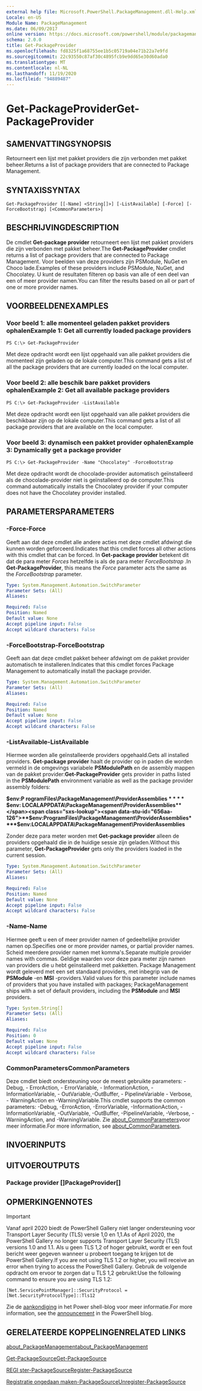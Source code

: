 ```yaml
---
external help file: Microsoft.PowerShell.PackageManagement.dll-Help.xml
Locale: en-US
Module Name: PackageManagement
ms.date: 06/09/2017
online version: https://docs.microsoft.com/powershell/module/packagemanagement/get-packageprovider?view=powershell-7.2&WT.mc_id=ps-gethelp
schema: 2.0.0
title: Get-PackageProvider
ms.openlocfilehash: fd8325f1a68755ee1b5c05719a04e71b22a7e9fd
ms.sourcegitcommit: 22c93550c87af30c4895fcb9e9dd65e30d60ada0
ms.translationtype: MT
ms.contentlocale: nl-NL
ms.lasthandoff: 11/19/2020
ms.locfileid: "94889487"
---
```

# <span data-ttu-id="656aa-102">Get-PackageProvider</span><span class="sxs-lookup"><span data-stu-id="656aa-102">Get-PackageProvider</span></span>

## <span data-ttu-id="656aa-103">SAMENVATTING</span><span class="sxs-lookup"><span data-stu-id="656aa-103">SYNOPSIS</span></span>
<span data-ttu-id="656aa-104">Retourneert een lijst met pakket providers die zijn verbonden met pakket beheer.</span><span class="sxs-lookup"><span data-stu-id="656aa-104">Returns a list of package providers that are connected to Package Management.</span></span>

## <span data-ttu-id="656aa-105">SYNTAXIS</span><span class="sxs-lookup"><span data-stu-id="656aa-105">SYNTAX</span></span>

```
Get-PackageProvider [[-Name] <String[]>] [-ListAvailable] [-Force] [-ForceBootstrap] [<CommonParameters>]
```

## <span data-ttu-id="656aa-106">BESCHRIJVING</span><span class="sxs-lookup"><span data-stu-id="656aa-106">DESCRIPTION</span></span>

<span data-ttu-id="656aa-107">De cmdlet **Get-package provider** retourneert een lijst met pakket providers die zijn verbonden met pakket beheer.</span><span class="sxs-lookup"><span data-stu-id="656aa-107">The **Get-PackageProvider** cmdlet returns a list of package providers that are connected to Package Management.</span></span>
<span data-ttu-id="656aa-108">Voor beelden van deze providers zijn PSModule, NuGet en Choco lade.</span><span class="sxs-lookup"><span data-stu-id="656aa-108">Examples of these providers include PSModule, NuGet, and Chocolatey.</span></span>
<span data-ttu-id="656aa-109">U kunt de resultaten filteren op basis van alle of een deel van een of meer provider namen.</span><span class="sxs-lookup"><span data-stu-id="656aa-109">You can filter the results based on all or part of one or more provider names.</span></span>

## <span data-ttu-id="656aa-110">VOORBEELDEN</span><span class="sxs-lookup"><span data-stu-id="656aa-110">EXAMPLES</span></span>

### <span data-ttu-id="656aa-111">Voor beeld 1: alle momenteel geladen pakket providers ophalen</span><span class="sxs-lookup"><span data-stu-id="656aa-111">Example 1: Get all currently loaded package providers</span></span>

```
PS C:\> Get-PackageProvider
```

<span data-ttu-id="656aa-112">Met deze opdracht wordt een lijst opgehaald van alle pakket providers die momenteel zijn geladen op de lokale computer.</span><span class="sxs-lookup"><span data-stu-id="656aa-112">This command gets a list of all the package providers that are currently loaded on the local computer.</span></span>

### <span data-ttu-id="656aa-113">Voor beeld 2: alle beschik bare pakket providers ophalen</span><span class="sxs-lookup"><span data-stu-id="656aa-113">Example 2: Get all available package providers</span></span>

```
PS C:\> Get-PackageProvider -ListAvailable
```

<span data-ttu-id="656aa-114">Met deze opdracht wordt een lijst opgehaald van alle pakket providers die beschikbaar zijn op de lokale computer.</span><span class="sxs-lookup"><span data-stu-id="656aa-114">This command gets a list of all package providers that are available on the local computer.</span></span>

### <span data-ttu-id="656aa-115">Voor beeld 3: dynamisch een pakket provider ophalen</span><span class="sxs-lookup"><span data-stu-id="656aa-115">Example 3: Dynamically get a package provider</span></span>

```
PS C:\> Get-PackageProvider -Name "Chocolatey" -ForceBootstrap
```

<span data-ttu-id="656aa-116">Met deze opdracht wordt de chocolade-provider automatisch geïnstalleerd als de chocolade-provider niet is geïnstalleerd op de computer.</span><span class="sxs-lookup"><span data-stu-id="656aa-116">This command automatically installs the Chocolatey provider if your computer does not have the Chocolatey provider installed.</span></span>

## <span data-ttu-id="656aa-117">PARAMETERS</span><span class="sxs-lookup"><span data-stu-id="656aa-117">PARAMETERS</span></span>

### <span data-ttu-id="656aa-118">-Force</span><span class="sxs-lookup"><span data-stu-id="656aa-118">-Force</span></span>

<span data-ttu-id="656aa-119">Geeft aan dat deze cmdlet alle andere acties met deze cmdlet afdwingt die kunnen worden geforceerd.</span><span class="sxs-lookup"><span data-stu-id="656aa-119">Indicates that this cmdlet forces all other actions with this cmdlet that can be forced.</span></span>
<span data-ttu-id="656aa-120">In **Get-package provider** betekent dit dat de para meter *Forces* hetzelfde is als de para meter *ForceBootstrap* .</span><span class="sxs-lookup"><span data-stu-id="656aa-120">In **Get-PackageProvider**, this means the *Force* parameter acts the same as the *ForceBootstrap* parameter.</span></span>

```yaml
Type: System.Management.Automation.SwitchParameter
Parameter Sets: (All)
Aliases:

Required: False
Position: Named
Default value: None
Accept pipeline input: False
Accept wildcard characters: False
```

### <span data-ttu-id="656aa-121">-ForceBootstrap</span><span class="sxs-lookup"><span data-stu-id="656aa-121">-ForceBootstrap</span></span>

<span data-ttu-id="656aa-122">Geeft aan dat deze cmdlet pakket beheer afdwingt om de pakket provider automatisch te installeren.</span><span class="sxs-lookup"><span data-stu-id="656aa-122">Indicates that this cmdlet forces Package Management to automatically install the package provider.</span></span>

```yaml
Type: System.Management.Automation.SwitchParameter
Parameter Sets: (All)
Aliases:

Required: False
Position: Named
Default value: None
Accept pipeline input: False
Accept wildcard characters: False
```

### <span data-ttu-id="656aa-123">-ListAvailable</span><span class="sxs-lookup"><span data-stu-id="656aa-123">-ListAvailable</span></span>

<span data-ttu-id="656aa-124">Hiermee worden alle geïnstalleerde providers opgehaald.</span><span class="sxs-lookup"><span data-stu-id="656aa-124">Gets all installed providers.</span></span>
<span data-ttu-id="656aa-125">**Get-package provider** haalt de provider op in paden die worden vermeld in de omgevings variabele **PSModulePath** en de assembly mappen van de pakket provider:</span><span class="sxs-lookup"><span data-stu-id="656aa-125">**Get-PackageProvider** gets provider in paths listed in the **PSModulePath** environment variable as well as the package provider assembly folders:</span></span>

<span data-ttu-id="656aa-126">**$env:P rogramFiles\PackageManagement\ProviderAssemblies \* \* \* \* $env: LOCALAPPDATA\PackageManagement\ProviderAssemblies**</span><span class="sxs-lookup"><span data-stu-id="656aa-126">**$env:ProgramFiles\PackageManagement\ProviderAssemblies\*\*\*\*$env:LOCALAPPDATA\PackageManagement\ProviderAssemblies**</span></span>

<span data-ttu-id="656aa-127">Zonder deze para meter worden met **Get-package provider** alleen de providers opgehaald die in de huidige sessie zijn geladen.</span><span class="sxs-lookup"><span data-stu-id="656aa-127">Without this parameter, **Get-PackageProvider** gets only the providers loaded in the current session.</span></span>

```yaml
Type: System.Management.Automation.SwitchParameter
Parameter Sets: (All)
Aliases:

Required: False
Position: Named
Default value: None
Accept pipeline input: False
Accept wildcard characters: False
```

### <span data-ttu-id="656aa-128">-Name</span><span class="sxs-lookup"><span data-stu-id="656aa-128">-Name</span></span>

<span data-ttu-id="656aa-129">Hiermee geeft u een of meer provider namen of gedeeltelijke provider namen op.</span><span class="sxs-lookup"><span data-stu-id="656aa-129">Specifies one or more provider names, or partial provider names.</span></span>
<span data-ttu-id="656aa-130">Scheid meerdere provider namen met komma's.</span><span class="sxs-lookup"><span data-stu-id="656aa-130">Separate multiple provider names with commas.</span></span>
<span data-ttu-id="656aa-131">Geldige waarden voor deze para meter zijn namen van providers die u hebt geïnstalleerd met pakketten. Package Management wordt geleverd met een set standaard providers, met inbegrip van de **PSModule** -en **MSI** -providers.</span><span class="sxs-lookup"><span data-stu-id="656aa-131">Valid values for this parameter include names of providers that you have installed with packages; PackageManagement ships with a set of default providers, including the **PSModule** and **MSI** providers.</span></span>

```yaml
Type: System.String[]
Parameter Sets: (All)
Aliases:

Required: False
Position: 0
Default value: None
Accept pipeline input: False
Accept wildcard characters: False
```

### <span data-ttu-id="656aa-132">CommonParameters</span><span class="sxs-lookup"><span data-stu-id="656aa-132">CommonParameters</span></span>

<span data-ttu-id="656aa-133">Deze cmdlet biedt ondersteuning voor de meest gebruikte parameters: -Debug, - ErrorAction, - ErrorVariable, - InformationAction, -InformationVariable, - OutVariable,-OutBuffer, - PipelineVariable - Verbose, - WarningAction en -WarningVariable.</span><span class="sxs-lookup"><span data-stu-id="656aa-133">This cmdlet supports the common parameters: -Debug, -ErrorAction, -ErrorVariable, -InformationAction, -InformationVariable, -OutVariable, -OutBuffer, -PipelineVariable, -Verbose, -WarningAction, and -WarningVariable.</span></span> <span data-ttu-id="656aa-134">Zie [about_CommonParameters](https://go.microsoft.com/fwlink/?LinkID=113216)voor meer informatie.</span><span class="sxs-lookup"><span data-stu-id="656aa-134">For more information, see [about_CommonParameters](https://go.microsoft.com/fwlink/?LinkID=113216).</span></span>

## <span data-ttu-id="656aa-135">INVOER</span><span class="sxs-lookup"><span data-stu-id="656aa-135">INPUTS</span></span>

## <span data-ttu-id="656aa-136">UITVOER</span><span class="sxs-lookup"><span data-stu-id="656aa-136">OUTPUTS</span></span>

### <span data-ttu-id="656aa-137">Package provider []</span><span class="sxs-lookup"><span data-stu-id="656aa-137">PackageProvider[]</span></span>

## <span data-ttu-id="656aa-138">OPMERKINGEN</span><span class="sxs-lookup"><span data-stu-id="656aa-138">NOTES</span></span>

> [!IMPORTANT]
> <span data-ttu-id="656aa-139">Vanaf april 2020 biedt de PowerShell Gallery niet langer ondersteuning voor Transport Layer Security (TLS) versie 1,0 en 1,1.</span><span class="sxs-lookup"><span data-stu-id="656aa-139">As of April 2020, the PowerShell Gallery no longer supports Transport Layer Security (TLS) versions 1.0 and 1.1.</span></span> <span data-ttu-id="656aa-140">Als u geen TLS 1,2 of hoger gebruikt, wordt er een fout bericht weer gegeven wanneer u probeert toegang te krijgen tot de PowerShell Gallery.</span><span class="sxs-lookup"><span data-stu-id="656aa-140">If you are not using TLS 1.2 or higher, you will receive an error when trying to access the PowerShell Gallery.</span></span> <span data-ttu-id="656aa-141">Gebruik de volgende opdracht om ervoor te zorgen dat u TLS 1,2 gebruikt:</span><span class="sxs-lookup"><span data-stu-id="656aa-141">Use the following command to ensure you are using TLS 1.2:</span></span>
>
> `[Net.ServicePointManager]::SecurityProtocol = [Net.SecurityProtocolType]::Tls12`
>
> <span data-ttu-id="656aa-142">Zie de [aankondiging](https://devblogs.microsoft.com/powershell/powershell-gallery-tls-support/) in het Power shell-blog voor meer informatie.</span><span class="sxs-lookup"><span data-stu-id="656aa-142">For more information, see the [announcement](https://devblogs.microsoft.com/powershell/powershell-gallery-tls-support/) in the PowerShell blog.</span></span>

## <span data-ttu-id="656aa-143">GERELATEERDE KOPPELINGEN</span><span class="sxs-lookup"><span data-stu-id="656aa-143">RELATED LINKS</span></span>

[<span data-ttu-id="656aa-144">about_PackageManagement</span><span class="sxs-lookup"><span data-stu-id="656aa-144">about_PackageManagement</span></span>](../Microsoft.PowerShell.Core/About/about_PackageManagement.md)

[<span data-ttu-id="656aa-145">Get-PackageSource</span><span class="sxs-lookup"><span data-stu-id="656aa-145">Get-PackageSource</span></span>](Get-PackageSource.md)

[<span data-ttu-id="656aa-146">REGI ster-PackageSource</span><span class="sxs-lookup"><span data-stu-id="656aa-146">Register-PackageSource</span></span>](Register-PackageSource.md)

[<span data-ttu-id="656aa-147">Registratie ongedaan maken-PackageSource</span><span class="sxs-lookup"><span data-stu-id="656aa-147">Unregister-PackageSource</span></span>](Unregister-PackageSource.md)
